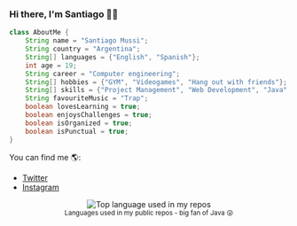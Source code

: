 ### Hi there, I'm Santiago 👋👋

```java
class AboutMe {
    String name = "Santiago Mussi";
    String country = "Argentina";
    String[] languages = {"English", "Spanish"};
    int age = 19;
    String career = "Computer engineering";
    String[] hobbies = {"GYM", "Videogames", "Hang out with friends"};
    String[] skills = {"Project Management", "Web Development", "Java", "Python", "SQL Server"};
    String favouriteMusic = "Trap";
    boolean lovesLearning = true;
    boolean enjoysChallenges = true;
    boolean isOrganized = true;
    boolean isPunctual = true;
}
```

You can find me 🌎:
- [Twitter](https://x.com/SanjuarkY)
- [Instagram](https://www.instagram.com/santi.mussi/)

<div align="center">
  <img width="" src="https://github-readme-stats.vercel.app/api/top-langs/?username=SantiMussi&layout=compact&hide_title=1&card_width=300" alt="Top language used in my repos" />
  <br />
  <small>Languages used in my public repos - big fan of Java 😛</small>
  <br />
  <br />
</div>
